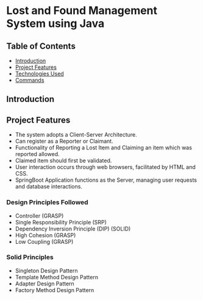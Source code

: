 # Lost and Found Management System using Java

## Table of Contents

- [Introduction](#introduction)
- [Project Features](#features)
- [Technologies Used](#technologies-used)
- [Commands ](#commands-used)

## Introduction 

## Project Features
- The system adopts a Client-Server Architecture.
- Can register as a Reporter or Claimant.
- Functionality of Reporting a Lost Item and Claiming an item which was reported allowed.
- Claimed item should first be validated.
- User interaction occurs through web browsers, facilitated by HTML and CSS.
- SpringBoot Application functions as the Server, managing user requests and database interactions.
### Design Principles Followed
- Controller (GRASP)
- Single Responsibility Principle (SRP)
- Dependency Inversion Principle (DIP) (SOLID)
- High Cohesion (GRASP)
- Low Coupling (GRASP)
### Solid Principles
- Singleton Design Pattern
- Template Method Design Pattern
- Adapter Design Pattern
- Factory Method Design Pattern 

